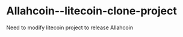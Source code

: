 Allahcoin--litecoin-clone-project
=================================

Need to modify litecoin project to release Allahcoin
